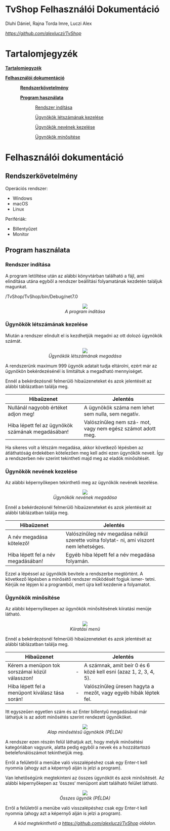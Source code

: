 <h1>TvShop Felhasználói Dokumentáció</h1>

Dluhi Dániel, Rajna Torda Imre, Luczi Alex

*https://github.com/alexluczi/TvShop*

<h1>Tartalomjegyzék</h1>

<a href="https://github.com/alexluczi/TvShop#tartalomjegyzék">**Tartalomjegyzék**</a>

<a href="https://github.com/alexluczi/TvShop#felhasználói-dokumentáció">**Felhasználói dokumentáció**</a>

&nbsp;&nbsp;&nbsp;&nbsp;&nbsp;&nbsp;&nbsp;&nbsp;&nbsp;&nbsp;&nbsp;&nbsp;<a href="https://github.com/alexluczi/TvShop#rendszerkövetelmény">**Rendszerkövetelmény**</a>

&nbsp;&nbsp;&nbsp;&nbsp;&nbsp;&nbsp;&nbsp;&nbsp;&nbsp;&nbsp;&nbsp;&nbsp;<a href="https://github.com/alexluczi/TvShop#program-használata">**Program használata**</a>

&nbsp;&nbsp;&nbsp;&nbsp;&nbsp;&nbsp;&nbsp;&nbsp;&nbsp;&nbsp;&nbsp;&nbsp;&nbsp;&nbsp;&nbsp;&nbsp;&nbsp;&nbsp;&nbsp;&nbsp;&nbsp;&nbsp;&nbsp;&nbsp;<a href="https://github.com/alexluczi/TvShop#rendszer-indítása">Rendszer indítása</a>

&nbsp;&nbsp;&nbsp;&nbsp;&nbsp;&nbsp;&nbsp;&nbsp;&nbsp;&nbsp;&nbsp;&nbsp;&nbsp;&nbsp;&nbsp;&nbsp;&nbsp;&nbsp;&nbsp;&nbsp;&nbsp;&nbsp;&nbsp;&nbsp;<a href="https://github.com/alexluczi/TvShop#ügynökök-létszámának-kezelése">Ügynökök létszámának kezelése</a>

&nbsp;&nbsp;&nbsp;&nbsp;&nbsp;&nbsp;&nbsp;&nbsp;&nbsp;&nbsp;&nbsp;&nbsp;&nbsp;&nbsp;&nbsp;&nbsp;&nbsp;&nbsp;&nbsp;&nbsp;&nbsp;&nbsp;&nbsp;&nbsp;<a href="https://github.com/alexluczi/TvShop#ügynökök-nevének-kezelése">Ügynökök nevének kezelése</a>

&nbsp;&nbsp;&nbsp;&nbsp;&nbsp;&nbsp;&nbsp;&nbsp;&nbsp;&nbsp;&nbsp;&nbsp;&nbsp;&nbsp;&nbsp;&nbsp;&nbsp;&nbsp;&nbsp;&nbsp;&nbsp;&nbsp;&nbsp;&nbsp;<a href="https://github.com/alexluczi/TvShop#ügynökök-minősítése">Ügynökök minősítése</a>

<h1>Felhasználói dokumentáció</h1>

<h2>Rendszerkövetelmény</h2>

Operációs rendszer:

- Windows
- macOS
- Linux

Perifériák:

- Billentyűzet
- Monitor

<h2>Program használata</h2>

<h3>Rendszer indítása</h3>

A program letöltése után az alábbi könyvtárban található a fájl, ami elindítása utána egyből a rendszer beállítási folyamatának kezdetén találjuk magunkat. 

/TvShop/TvShop/bin/Debug/net7.0

<p align="center">
  <img src="Documentation/Images/Aspose.Words.0095dc24-6592-4159-9410-2e36272c0c5f.001.png" />
  <br>
  <i>A program indítása</i>
</p>

<h3>Ügynökök létszámának kezelése</h3>

Miután a rendszer elindult el is kezdhetjük megadni az ott dolozó ügynökök számát.

<p align="center">
  <img src="Documentation/Images/Aspose.Words.0095dc24-6592-4159-9410-2e36272c0c5f.002.png" />
  <br>
  <i>Ügynökök létszámának megadása</i>
</p>

A rendszerünk maximum 999 ügynök adatait tudja eltárolni, ezért már az ügynökön bekérdezésénél is limitáltuk a megadható mennyiséget.

Ennél a bekérdezésnél felmerülő hibaüzeneteket és azok jelentését az alábbi táblázatban találja meg.



|**Hibaüzenet**|**Jelentés**|
| - | - |
|Nullánál nagyobb értéket adjon meg!|A ügynökök száma nem lehet sem nulla, sem negatív.|
|Hiba lépett fel az ügynökök számának megadásában!|Valószínűleg nem szá- mot, vagy nem egész számot adott meg.|

Ha sikeres volt a létszám megadása, akkor következő lépésben az átláthatóság érdekében kötelezően meg kell adni ezen ügynökök neveit. Így a rendszerben név szerint tekintheti majd meg az eladók  minősítését.

<h3>Ügynökök nevének kezelése</h3>

Az alábbi képernyőkepen tekinthető meg az ügynökök nevének kezelése.

<p align="center">
  <img src="Documentation/Images/Aspose.Words.0095dc24-6592-4159-9410-2e36272c0c5f.003.png" />
  <br>
  <i>Ügynökök nevének megadása</i>
</p>

Ennél a bekérdezésnél felmerülő hibaüzeneteket és azok jelentését az alábbi táblázatban találja meg.



|**Hibaüzenet**|**Jelentés**|
| - | - |
|A név megadása kötelező!|Valószínűleg név megadása nélkül szerette volna folytat- ni, ami viszont nem lehetséges.|
|Hiba lépett fel a név megadásában!|Egyéb hiba lépett fel a név megadása folyamán.|

Ezzel a lépéssel az ügynökök bevitele a rendszerbe megtörtént. A következő lépésben a minősétő rendszer működését fogjuk ismer- tetni. Kérjük ne lépjen ki a programból, mert újra kell kezdenie a folyamatot.

<h3>Ügynökök minősítése</h3>

Az alábbi képernyőkepen az ügynökök minősítésének kiiratási menüje látható.

<p align="center">
  <img src="Documentation/Images/Aspose.Words.0095dc24-6592-4159-9410-2e36272c0c5f.004.png" />
  <br>
  <i>Kiiratási menü</i>
</p>

Ennél a bekérdezésnél felmerülő hibaüzeneteket és azok jelentését az alábbi táblázatban találja meg.



|**Hibaüzenet**||**Jelentés**|
| - | :- | - |
|Kérem a menüpon tok sorszámai közül válasszon!|-|A számnak, amit beír 0 és 6 közé kell esni (azaz 1, 2, 3, 4, 5).|
|Hiba lépett fel a menüpont kiválasz tása során!|-|Valószínűleg üresen hagyta a mezőt, vagy egyéb hibák léptek fel.|

Itt egyszeűen egyetlen szám és az Enter billentyű megadásával már láthatjuk is az adott minősétés szerint rendezett ügynököket.

<p align="center">
  <img src="Documentation/Images/Aspose.Words.0095dc24-6592-4159-9410-2e36272c0c5f.005.png" />
  <br>
  <i>Alap minősétésű ügynökök (PÉLDA)</i>
</p>

A rendszer ezen részén felül láthatjuk azt, hogy melyik minősétési kategóriában vagyunk, alatta pedig egyből a nevek és a hozzátartozó betelefonálószámot tekinthetjük meg.

Erről a felületről a menübe való visszalépéshez csak egy Enter-t kell nyomnia (ahogy azt a képernyő alján is jelzi a program).

Van lehetőségünk megtekinteni az összes ügynököt és azok minősítését. Az alábbi képernyőkepen az ‘összes‘ menüpont alatt található felület látható.

<p align="center">
  <img src="Documentation/Images/Aspose.Words.0095dc24-6592-4159-9410-2e36272c0c5f.006.png" />
  <br>
  <i>Összes ügynök (PÉLDA)</i>
</p>

Erről a felületről a menübe való visszalépéshez csak egy Enter-t kell nyomnia (ahogy azt a képernyő alján is jelzi a program).

<p align="center"><i>A kód megtekinthető a <a href="https://github.com/alexluczi/TvShop">https://github.com/alexluczi/TvShop</a> oldalon.</i></p>
